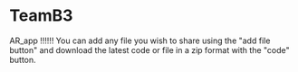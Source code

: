 # TeamB3
AR_app
!!!!!!
You can add any file you wish to share using the "add file button" and download the latest code or file in a zip format with the "code" button.  
